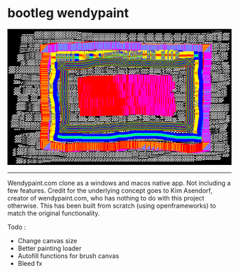 # bootleg wendypaint

![title img](https://github.com/mccap079/wpainter/blob/master/bin/data/paintings/title.png?raw=true)

---

Wendypaint.com clone as a windows and macos native app. Not including a few features. Credit for the underlying concept goes to Kim Asendorf, creator of wendypaint.com, who has nothing to do with this project otherwise. This has been built from scratch (using openframeworks) to match the original functionality.

Todo
:
 - Change canvas size
 - Better painting loader
 - Autofill functions for brush canvas
 - Bleed fx
